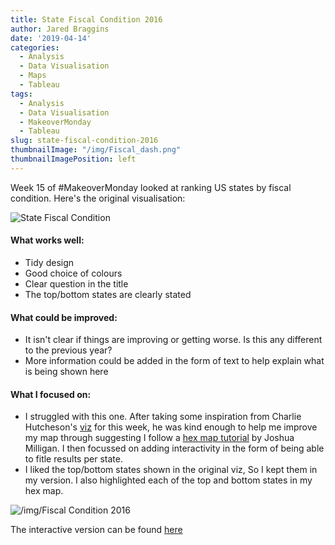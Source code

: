 ```yaml
---
title: State Fiscal Condition 2016
author: Jared Braggins
date: '2019-04-14'
categories:
  - Analysis
  - Data Visualisation
  - Maps
  - Tableau
tags:
  - Analysis
  - Data Visualisation
  - MakeoverMonday
  - Tableau
slug: state-fiscal-condition-2016
thumbnailImage: "/img/Fiscal_dash.png"
thumbnailImagePosition: left
---
```


Week 15 of #MakeoverMonday looked at ranking US states by fiscal condition. Here's the original visualisation:

<img src="/img/week-15.png" title="State Fiscal Condition"/>

#### What works well:
- Tidy design
- Good choice of colours
- Clear question in the title
- The top/bottom states are clearly stated

#### What could be improved:
- It isn't clear if things are improving or getting worse. Is this any different to the previous year?
- More information could be added in the form of text to help explain what is being shown here

#### What I focused on:
- I struggled with this one. After taking some inspiration from Charlie Hutcheson's [viz](https://public.tableau.com/profile/charlie.hutcheson#!/vizhome/MMStateFiscalCondition/Dashboard1) for this week, he was kind enough to help me improve my map through suggesting I follow a [hex map tutorial](https://vizpainter.com/hex-map-spatial-file/) by Joshua Milligan. I then focussed on adding interactivity in the form of being able to fitle results per state.
- I liked the top/bottom states shown in the original viz, So I kept them in my version. I also highlighted each of the top and bottom states in my hex map.

<img src="/img/Fiscal_dash.png" title="/img/Fiscal Condition 2016"/>

The interactive version can be found [here](https://public.tableau.com/profile/jared.braggins2936#!/vizhome/StateFiscalCondition2016/Fiscal_Dash)
